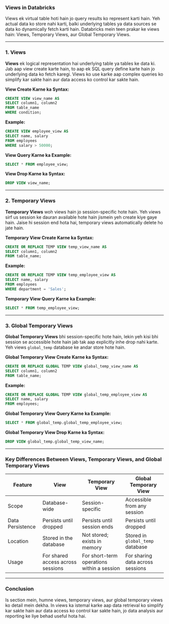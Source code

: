 ### **Views in Databricks**

Views ek virtual table hoti hain jo query results ko represent karti hain. Yeh actual data ko store nahi karti, balki underlying tables ya data sources se data ko dynamically fetch karti hain. Databricks mein teen prakar ke views hain: Views, Temporary Views, aur Global Temporary Views.

---

### **1. Views**

**Views** ek logical representation hai underlying table ya tables ke data ki. Jab aap view create karte hain, to aap ek SQL query define karte hain jo underlying data ko fetch karegi. Views ko use karke aap complex queries ko simplify kar sakte hain aur data access ko control kar sakte hain.

**View Create Karne ka Syntax:**

```sql
CREATE VIEW view_name AS
SELECT column1, column2
FROM table_name
WHERE condition;
```

**Example:**

```sql
CREATE VIEW employee_view AS
SELECT name, salary
FROM employees
WHERE salary > 50000;
```

**View Query Karne ka Example:**

```sql
SELECT * FROM employee_view;
```

**View Drop Karne ka Syntax:**

```sql
DROP VIEW view_name;
```

---

### **2. Temporary Views**

**Temporary Views** woh views hain jo session-specific hote hain. Yeh views sirf us session ke dauran available hote hain jismein yeh create kiye gaye hain. Jaise hi session end hota hai, temporary views automatically delete ho jate hain.

**Temporary View Create Karne ka Syntax:**

```sql
CREATE OR REPLACE TEMP VIEW temp_view_name AS
SELECT column1, column2
FROM table_name;
```

**Example:**

```sql
CREATE OR REPLACE TEMP VIEW temp_employee_view AS
SELECT name, salary
FROM employees
WHERE department = 'Sales';
```

**Temporary View Query Karne ka Example:**

```sql
SELECT * FROM temp_employee_view;
```

---

### **3. Global Temporary Views**

**Global Temporary Views** bhi session-specific hote hain, lekin yeh kisi bhi session se accessible hote hain jab tak aap explicitly inhe drop nahi karte. Yeh views `global_temp` database ke andar store hote hain.

**Global Temporary View Create Karne ka Syntax:**

```sql
CREATE OR REPLACE GLOBAL TEMP VIEW global_temp_view_name AS
SELECT column1, column2
FROM table_name;
```

**Example:**

```sql
CREATE OR REPLACE GLOBAL TEMP VIEW global_temp_employee_view AS
SELECT name, salary
FROM employees;
```

**Global Temporary View Query Karne ka Example:**

```sql
SELECT * FROM global_temp.global_temp_employee_view;
```

**Global Temporary View Drop Karne ka Syntax:**

```sql
DROP VIEW global_temp.global_temp_view_name;
```

---

### **Key Differences Between Views, Temporary Views, and Global Temporary Views**

| Feature                  | View                               | Temporary View                         | Global Temporary View                   |
|--------------------------|------------------------------------|---------------------------------------|-----------------------------------------|
| Scope                    | Database-wide                       | Session-specific                      | Accessible from any session             |
| Data Persistence         | Persists until dropped              | Persists until session ends           | Persists until dropped                  |
| Location                 | Stored in the database              | Not stored; exists in memory          | Stored in `global_temp` database        |
| Usage                    | For shared access across sessions    | For short-term operations within a session | For sharing data across sessions       |

---

### **Conclusion**

Is section mein, humne views, temporary views, aur global temporary views ko detail mein dekha. In views ka istemal karke aap data retrieval ko simplify kar sakte hain aur data access ko control kar sakte hain, jo data analysis aur reporting ke liye behad useful hota hai.
